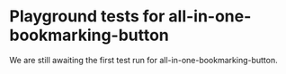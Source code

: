 # Playground tests for all-in-one-bookmarking-button
We are still awaiting the first test run for all-in-one-bookmarking-button.

